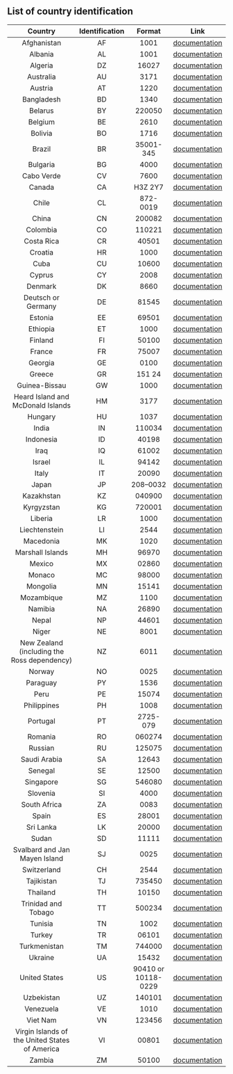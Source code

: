 ## List of country identification

| Country | Identification | Format | Link |
|:-------:|:------------:|:-----------:|:-----------:|
| Afghanistan | AF | 1001 | [documentation](http://www.upu.int/fileadmin/documentsFiles/activities/addressingUnit/afgEn.pdf) |
| Albania | AL | 1001 | [documentation](http://www.upu.int/fileadmin/documentsFiles/activities/addressingUnit/albEn.pdf) |
| Algeria | DZ | 16027 | [documentation](http://www.upu.int/fileadmin/documentsFiles/activities/addressingUnit/dzaEn.pdf) |
| Australia | AU | 3171 | [documentation](http://www.upu.int/fileadmin/documentsFiles/activities/addressingUnit/ausEn.pdf) |
| Austria | AT | 1220 | [documentation](http://www.upu.int/fileadmin/documentsFiles/activities/addressingUnit/autEn.pdf) |
| Bangladesh | BD | 1340 | [documentation](http://www.upu.int/fileadmin/documentsFiles/activities/addressingUnit/bgdEn.pdf) |
| Belarus | BY | 220050 | [documentation](http://www.upu.int/fileadmin/documentsFiles/activities/addressingUnit/blrEn.pdf) |
| Belgium | BE | 2610 | [documentation](http://www.upu.int/fileadmin/documentsFiles/activities/addressingUnit/belEn.pdf) |
| Bolivia | BO | 1716 | [documentation](http://www.upu.int/fileadmin/documentsFiles/activities/addressingUnit/bolEn.pdf) |
| Brazil | BR | 35001-345 | [documentation](http://www.upu.int/fileadmin/documentsFiles/activities/addressingUnit/braEn.pdf) |
| Bulgaria | BG | 4000 | [documentation](http://www.upu.int/fileadmin/documentsFiles/activities/addressingUnit/bgrEn.pdf) |
| Cabo Verde | CV | 7600 | [documentation](http://www.upu.int/fileadmin/documentsFiles/activities/addressingUnit/cpvEn.pdf) |
| Canada | CA | H3Z 2Y7 | [documentation](http://www.upu.int/fileadmin/documentsFiles/activities/addressingUnit/canEn.pdf) |
| Chile | CL | 872-0019 | [documentation](http://www.upu.int/fileadmin/documentsFiles/activities/addressingUnit/chlEn.pdf) |
| China | CN | 200082 | [documentation](http://www.upu.int/fileadmin/documentsFiles/activities/addressingUnit/chnEn.pdf) |
| Colombia | CO | 110221 | [documentation](http://www.upu.int/fileadmin/documentsFiles/activities/addressingUnit/colEn.pdf) |
| Costa Rica | CR | 40501 | [documentation](http://www.upu.int/fileadmin/documentsFiles/activities/addressingUnit/criEn.pdf) |
| Croatia | HR | 1000 | [documentation](http://www.upu.int/fileadmin/documentsFiles/activities/addressingUnit/hrvEn.pdf) |
| Cuba | CU | 10600 | [documentation](http://www.upu.int/fileadmin/documentsFiles/activities/addressingUnit/cubEn.pdf) |
| Cyprus | CY | 2008 | [documentation](http://www.upu.int/fileadmin/documentsFiles/activities/addressingUnit/cypEn.pdf) |
| Denmark | DK | 8660 | [documentation](http://www.upu.int/fileadmin/documentsFiles/activities/addressingUnit/dnkEn.pdf) |
| Deutsch or Germany | DE | 81545 | [documentation](http://www.upu.int/fileadmin/documentsFiles/activities/addressingUnit/deuEn.pdf) |
| Estonia | EE | 69501 | [documentation](http://www.upu.int/fileadmin/documentsFiles/activities/addressingUnit/estEn.pdf) |
| Ethiopia | ET | 1000 | [documentation](http://www.upu.int/fileadmin/documentsFiles/activities/addressingUnit/ethEn.pdf) |
| Finland | FI | 50100 | [documentation](http://www.upu.int/fileadmin/documentsFiles/activities/addressingUnit/finEn.pdf) |
| France | FR | 75007 | [documentation](http://www.upu.int/fileadmin/documentsFiles/activities/addressingUnit/fraEn.pdf) |
| Georgia | GE | 0100 | [documentation](http://www.upu.int/fileadmin/documentsFiles/activities/addressingUnit/geoEn.pdf) |
| Greece | GR | 151 24 | [documentation](http://www.upu.int/fileadmin/documentsFiles/activities/addressingUnit/grcEn.pdf) |
| Guinea-Bissau | GW | 1000 | [documentation](http://www.upu.int/fileadmin/documentsFiles/activities/addressingUnit/gnbEn.pdf) |
| Heard Island and McDonald Islands | HM | 3177 | [documentation](http://www.upu.int/fileadmin/documentsFiles/activities/addressingUnit/hmdEn.pdf) |
| Hungary | HU | 1037 | [documentation](http://www.upu.int/fileadmin/documentsFiles/activities/addressingUnit/hunEn.pdf) |
| India | IN | 110034 | [documentation](http://www.upu.int/fileadmin/documentsFiles/activities/addressingUnit/indEn.pdf) |
| Indonesia | ID | 40198 | [documentation](http://www.upu.int/fileadmin/documentsFiles/activities/addressingUnit/idnEn.pdf) |
| Iraq | IQ | 61002 | [documentation](http://www.upu.int/fileadmin/documentsFiles/activities/addressingUnit/irqEn.pdf) |
| Israel | IL | 94142 | [documentation](http://www.upu.int/fileadmin/documentsFiles/activities/addressingUnit/isrEn.pdf) |
| Italy | IT | 20090 | [documentation](http://www.upu.int/fileadmin/documentsFiles/activities/addressingUnit/itaEn.pdf) |
| Japan | JP | 208–0032 | [documentation](http://www.upu.int/fileadmin/documentsFiles/activities/addressingUnit/jpnEn.pdf) |
| Kazakhstan | KZ | 040900 | [documentation](http://www.upu.int/fileadmin/documentsFiles/activities/addressingUnit/kazEn.pdf) |
| Kyrgyzstan | KG | 720001 | [documentation](http://www.upu.int/fileadmin/documentsFiles/activities/addressingUnit/kgzEn.pdf) |
| Liberia | LR | 1000 | [documentation](http://www.upu.int/fileadmin/documentsFiles/activities/addressingUnit/lbrEn.pdf) |
| Liechtenstein | LI | 2544 | [documentation](http://www.upu.int/fileadmin/documentsFiles/activities/addressingUnit/lieEn.pdf) |
| Macedonia | MK | 1020 | [documentation](http://www.upu.int/fileadmin/documentsFiles/activities/addressingUnit/mkdEn.pdf) |
| Marshall Islands | MH | 96970 | [documentation](http://www.upu.int/fileadmin/documentsFiles/activities/addressingUnit/mhlEn.pdf) |
| Mexico | MX | 02860 | [documentation](http://www.upu.int/fileadmin/documentsFiles/activities/addressingUnit/mexEn.pdf) |
| Monaco | MC | 98000 | [documentation](http://www.upu.int/fileadmin/documentsFiles/activities/addressingUnit/mcoEn.pdf) |
| Mongolia | MN | 15141 | [documentation](http://www.upu.int/fileadmin/documentsFiles/activities/addressingUnit/mngEn.pdf) |
| Mozambique | MZ | 1100 | [documentation](http://www.upu.int/fileadmin/documentsFiles/activities/addressingUnit/mozEn.pdf) |
| Namibia | NA | 26890 | [documentation](http://www.upu.int/fileadmin/documentsFiles/activities/addressingUnit/namEn.pdf) |
| Nepal | NP | 44601 | [documentation](http://www.upu.int/fileadmin/documentsFiles/activities/addressingUnit/nplEn.pdf) |
| Niger | NE | 8001 | [documentation](http://www.upu.int/fileadmin/documentsFiles/activities/addressingUnit/nerEn.pdf) |
| New Zealand (including the Ross dependency) | NZ | 6011 | [documentation](http://www.upu.int/fileadmin/documentsFiles/activities/addressingUnit/nzlEn.pdf) |
| Norway | NO | 0025 | [documentation](http://www.upu.int/fileadmin/documentsFiles/activities/addressingUnit/norEn.pdf) |
| Paraguay | PY | 1536 | [documentation](http://www.upu.int/fileadmin/documentsFiles/activities/addressingUnit/pryEn.pdf) |
| Peru | PE | 15074 | [documentation](http://www.upu.int/fileadmin/documentsFiles/activities/addressingUnit/perEn.pdf) |
| Philippines | PH | 1008 | [documentation](http://www.upu.int/fileadmin/documentsFiles/activities/addressingUnit/phlEn.pdf) |
| Portugal | PT | 2725-079 | [documentation](http://www.upu.int/fileadmin/documentsFiles/activities/addressingUnit/prtEn.pdf) |
| Romania | RO | 060274 | [documentation](http://www.upu.int/fileadmin/documentsFiles/activities/addressingUnit/rouEn.pdf) |
| Russian | RU | 125075 | [documentation](http://www.upu.int/fileadmin/documentsFiles/activities/addressingUnit/rusEn.pdf) |
| Saudi Arabia | SA | 12643 | [documentation](http://www.upu.int/fileadmin/documentsFiles/activities/addressingUnit/sauEn.pdf) |
| Senegal | SE | 12500 | [documentation](http://www.upu.int/fileadmin/documentsFiles/activities/addressingUnit/senEn.pdf) |
| Singapore | SG | 546080 | [documentation](http://www.upu.int/fileadmin/documentsFiles/activities/addressingUnit/sgpEn.pdf) |
| Slovenia | SI | 4000 | [documentation](http://www.upu.int/fileadmin/documentsFiles/activities/addressingUnit/svnEn.pdf) |
| South Africa | ZA | 0083 | [documentation](http://www.upu.int/fileadmin/documentsFiles/activities/addressingUnit/zafEn.pdf) |
| Spain | ES | 28001 | [documentation](http://www.upu.int/fileadmin/documentsFiles/activities/addressingUnit/espEn.pdf) |
| Sri Lanka | LK | 20000 | [documentation](http://www.upu.int/fileadmin/documentsFiles/activities/addressingUnit/lkaEn.pdf) |
| Sudan | SD | 11111 | [documentation](http://www.upu.int/fileadmin/documentsFiles/activities/addressingUnit/sdnEn.pdf) |
| Svalbard and Jan Mayen Island | SJ | 0025 | [documentation](http://www.upu.int/fileadmin/documentsFiles/activities/addressingUnit/sjmEn.pdf) |
| Switzerland | CH | 2544 | [documentation](http://www.upu.int/fileadmin/documentsFiles/activities/addressingUnit/cheEn.pdf) |
| Tajikistan | TJ | 735450 | [documentation](http://www.upu.int/fileadmin/documentsFiles/activities/addressingUnit/tjkEn.pdf) |
| Thailand | TH | 10150 | [documentation](http://www.upu.int/fileadmin/documentsFiles/activities/addressingUnit/thaEn.pdf) |
| Trinidad and Tobago | TT | 500234 | [documentation](http://www.upu.int/fileadmin/documentsFiles/activities/addressingUnit/ttoEn.pdf) |
| Tunisia | TN | 1002 | [documentation](http://www.upu.int/fileadmin/documentsFiles/activities/addressingUnit/tunEn.pdf) |
| Turkey | TR | 06101 | [documentation](http://www.upu.int/fileadmin/documentsFiles/activities/addressingUnit/turEn.pdf) |
| Turkmenistan | TM | 744000 | [documentation](http://www.upu.int/fileadmin/documentsFiles/activities/addressingUnit/tkmEn.pdf) |
| Ukraine | UA | 15432 | [documentation](http://www.upu.int/fileadmin/documentsFiles/activities/addressingUnit/ukrEn.pdf) |
| United States | US | 90410 or 10118-0229 | [documentation](http://www.upu.int/fileadmin/documentsFiles/activities/addressingUnit/usaEn.pdf) |
| Uzbekistan | UZ | 140101 | [documentation](http://www.upu.int/fileadmin/documentsFiles/activities/addressingUnit/uzbEn.pdf) |
| Venezuela | VE | 1010 | [documentation](http://www.upu.int/fileadmin/documentsFiles/activities/addressingUnit/venEn.pdf) |
| Viet Nam | VN | 123456 | [documentation](http://www.upu.int/fileadmin/documentsFiles/activities/addressingUnit/vnmEn.pdf) |
| Virgin Islands of the United States of America | VI | 00801 | [documentation](http://www.upu.int/fileadmin/documentsFiles/activities/addressingUnit/virEn.pdf) |
| Zambia | ZM | 50100 | [documentation](http://www.upu.int/fileadmin/documentsFiles/activities/addressingUnit/zmbEn.pdf) |
